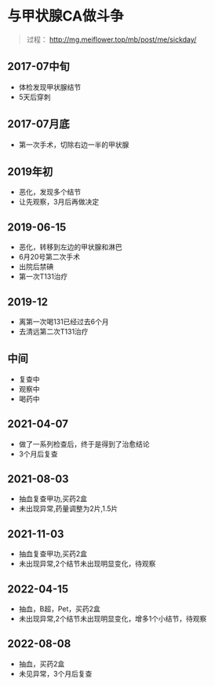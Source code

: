 # 与甲状腺CA做斗争
> 过程： http://mg.meiflower.top/mb/post/me/sickday/

## 2017-07中旬
- 体检发现甲状腺结节
- 5天后穿刺

## 2017-07月底
- 第一次手术，切除右边一半的甲状腺

## 2019年初
- 恶化，发现多个结节
- 让先观察，3月后再做决定
  
## 2019-06-15
- 恶化，转移到左边的甲状腺和淋巴
- 6月20号第二次手术
- 出院后禁碘
- 第一次T131治疗

## 2019-12
- 离第一次喝131已经过去6个月
- 去清远第二次T131治疗

## 中间
- 复查中
- 观察中
- 喝药中

## 2021-04-07
- 做了一系列检查后，终于是得到了治愈结论
- 3个月后复查
  
## 2021-08-03
- 抽血复查甲功,买药2盒
- 未出现异常,药量调整为2片,1.5片

## 2021-11-03
- 抽血复查甲功,买药2盒
- 未出现异常,2个结节未出现明显变化，待观察

## 2022-04-15
- 抽血，B超，Pet，买药2盒
- 未出现异常,2个结节未出现明显变化，增多1个小结节，待观察
  
## 2022-08-08
- 抽血，买药2盒
- 未见异常，3个月后复查




